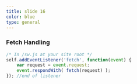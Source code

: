 ```yaml
---
title: slide 16
color: blue
type: general
---
```

### Fetch Handling

```javascript
/* In /sw.js at your site root */
self.addEventListener('fetch', function(event) {
    var request = event.request;
    event.respondWith( fetch(request) );
}); //end of listener
```
